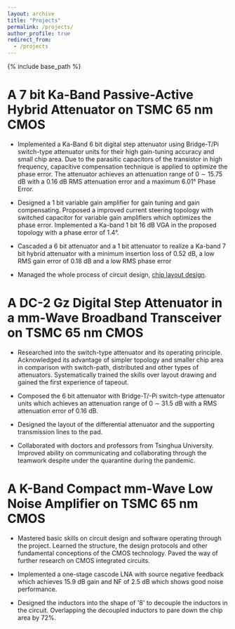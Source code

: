 ```yaml
---
layout: archive
title: "Projects"
permalink: /projects/
author_profile: true
redirect_from:
  - /projects
---
```


{% include base_path %}


A 7 bit Ka-Band Passive-Active Hybrid Attenuator on TSMC 65 nm CMOS
======
- Implemented a  Ka-Band  6 bit digital step attenuator using Bridge-T/Pi switch-type attenuator units for their high gain-tuning accuracy and small chip area. Due to the parasitic capacitors of the transistor in high frequency, capacitive compensation technique is applied to  optimize the phase error. The attenuator achieves an attenuation range of 0 $\sim$ 15.75 dB  with a 0.16 dB RMS attenuation error and a maximum 6.01° Phase Error.

- Designed a 1 bit variable gain amplifier for gain tuning and gain compensating. Proposed a improved current steering topology with switched capacitor for variable gain amplifiers which optimizes the phase error. Implemented a  Ka-band  1 bit 16 dB VGA in the proposed topology with a phase error of 1.4°.

- Cascaded a  6 bit attenuator and a 1 bit attenuator to realize a Ka-band 7 bit hybrid attenuator with a minimum insertion loss of 0.52 dB, a low RMS gain error of 0.18 dB and a low RMS phase error

- Managed the whole process of circuit design, [chip layout design](chip1.png). 
  
 


A  DC-2 Gz Digital Step Attenuator in a mm-Wave Broadband Transceiver on TSMC 65 nm CMOS
======
- Researched into the switch-type attenuator and its operating principle. Acknowledged its advantage of simpler topology and smaller chip area in comparison with switch-path, distributed and other types of attenuators. Systematically trained the skills over layout drawing and gained the first experience of tapeout.
  
- Composed the 6 bit attenuator with Bridge-T/-Pi switch-type attenuator units which achieves an attenuation range of 0 $\sim$ 31.5 dB  with a RMS attenuation error of 0.16 dB.
  
- Designed the layout of the differential attenuator and the supporting transmission lines to the pad.
  
- Collaborated with doctors and professors from Tsinghua University. Improved ability on communicating and collaborating through the teamwork despite under the quarantine during the pandemic.
  

A K-Band Compact mm-Wave Low Noise Amplifier on TSMC 65 nm CMOS  
======
- Mastered basic skills on circuit design and software operating through the project. Learned the structure, the design protocols and other fundamental conceptions of the CMOS technology. Paved the way of further research on CMOS integrated circuits.
  
- Implemented a one-stage cascode LNA with source negative feedback which achieves 15.9 dB gain and NF of 2.5 dB which shows good noise performance. 

- Designed the inductors into the shape of '8' to decouple the inductors in the circuit. Overlapping the decoupled inductors to pare down the chip area by 72\%.
 
